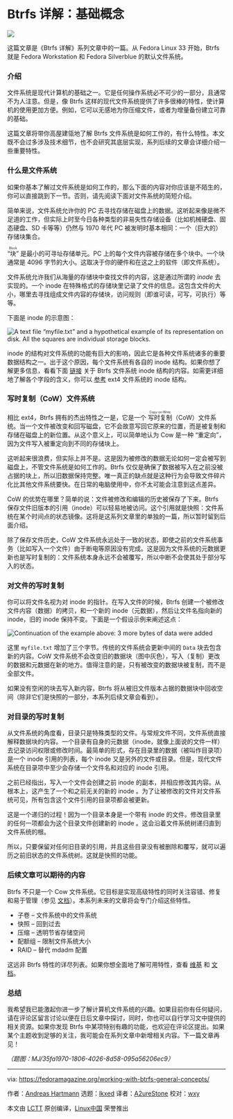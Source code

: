 [#]: subject: "Working with Btrfs – General Concepts"
[#]: via: "https://fedoramagazine.org/working-with-btrfs-general-concepts/"
[#]: author: "Andreas Hartmann https://fedoramagazine.org/author/hartan/"
[#]: collector: "lkxed"
[#]: translator: "A2ureStone"
[#]: reviewer: "wxy"
[#]: publisher: "wxy"
[#]: url: "https://linux.cn/article-16189-1.html"

Btrfs 详解：基础概念
======

![][0]

这篇文章是《Btrfs 详解》系列文章中的一篇。从 Fedora Linux 33 开始，Btrfs 就是 Fedora Workstation 和 Fedora Silverblue 的默认文件系统。

### 介绍

文件系统是现代计算机的基础之一。它是任何操作系统必不可少的一部分，且通常不为人注意。但是，像 Btrfs 这样的现代文件系统提供了许多很棒的特性，使计算机的使用更加方便。例如，它可以无感地为你压缩文件，或者为增量备份建立可靠的基础。

这篇文章将带你高屋建瓴地了解 Btrfs 文件系统是如何工作的，有什么特性。本文既不会过多涉及技术细节，也不会研究其底层实现，系列后续的文章会详细介绍一些重要特性。

### 什么是文件系统

如果你基本了解过文件系统是如何工作的，那么下面的内容对你应该是不陌生的，你可以直接跳到下一节。否则，请先阅读下面对文件系统的简短介绍。

简单来说，文件系统允许你的 PC 去寻找存储在磁盘上的数据。这听起来像是微不足道的工作，但实际上时至今日各种类型的非易失性存储设备（比如机械硬盘、固态硬盘、SD 卡等等）仍然与 1970 年代 PC 被发明时基本相同：一个（巨大的）存储块集合。

“<ruby>块<rt>Block</rt></ruby>” 是最小的可寻址存储单元。PC 上的每个文件内容被存储在多个块中。一个块通常是 4096 字节的大小。这取决于你的硬件和在这之上的软件（即文件系统）。

文件系统允许我们从海量的存储块中查找文件的内容，这是通过所谓的 *inode* 去实现的。一个 inode 在特殊格式的存储块里记录了文件的信息。这包含文件的大小，哪里去寻找组成文件内容的存储块，访问规则（即谁可读，可写，可执行）等等。

下面是 inode 的示意图：

![A text file “myfile.txt” and a hypothetical example of its representation on disk. All the squares are individual storage blocks.][4]

inode 的结构对文件系统的功能有巨大的影响，因此它是各种文件系统诸多的重要数据结构之一。出于这个原因，每个文件系统有各自的 inode 结构。如果你想了解更多信息，看看下面 [链接][6] 关于 Btrfs 文件系统 inode 结构的内容。如需更详细地了解各个字段的含义，你可以 [参考][7] ext4 文件系统的 inode 结构。

### 写时复制（CoW）文件系统

相比 ext4，Btrfs 拥有的杰出特性之一是，它是一个 <ruby>写时复制<rt>Copy-on-Write</rt></ruby>（CoW）文件系统。当一个文件被改变和回写磁盘，它不会故意写回它原来的位置，而是被复制和存储在磁盘上的新位置。从这个意义上，可以简单地认为 Cow 是一种 “重定向”，因为文件写入被重定向到不同的存储块上。

这听起来很浪费，但实际上并不是。这是因为被修改的数据无论如何一定会被写到磁盘上，不管文件系统是如何工作的。Btrfs 仅仅是确保了数据被写入在之前没被占据的块上，所以旧数据保持完整。唯一真正的缺点就是这种行为会导致文件碎片化比其他文件系统要快。在日常的电脑使用中，你不太可能会注意到这点差异。

CoW 的优势在哪里？简单的说：文件被修改和编辑的历史被保存了下来。Btrfs 保存文件旧版本的引用（inode）可以轻易地被访问。这个引用就是快照：文件系统在某个时间点的状态镜像。这将是这系列文章里的单独的一篇，所以暂时留到后面介绍。

除了保存文件历史，CoW 文件系统永远处于一致的状态，即使之前的文件系统事务（比如写入一个文件）由于断电等原因没有完成。这是因为文件系统的元数据更新也是写时复制的：文件系统本身永远不会被覆写，所以中断不会使其处于部分写入的状态。

### 对文件的写时复制

你可以将文件名视为对 inode 的指针。在写入文件的时候，Btrfs 创建一个被修改文件内容（数据）的拷贝，和一个新的 inode（元数据），然后让文件名指向新的 inode，旧的 inode 保持不变。下面是一个假设示例来阐述这点：

![Continuation of the example above: 3 more bytes of data were added][5]

这里 `myfile.txt` 增加了三个字节。传统的文件系统会更新中间的 `Data` 块去包含新的内容。CoW 文件系统不会改变旧的数据块（图中灰色），写入（复制）更改的数据和元数据在新的地方。值得注意的是，只有被改变的数据块被复制，而不是全部文件。

如果没有空闲的块去写入新内容，Btrfs 将从被旧文件版本占据的数据块中回收空间（除非它们是快照的一部分，本系列后续文章会看到）。

### 对目录的写时复制

从文件系统的角度看，目录只是特殊类型的文件。与常规文件不同，文件系统直接解释数据块的内容。一个目录有自身的元数据（inode，就像上面说的文件一样）去记录访问权限或修改时间。最简单的形式，存在目录里的数据（被叫作目录项）是一个 inode 引用的列表，每个 inode 又是另外的文件或目录。但是，现代文件系统在目录项中至少会存储一个文件名和对应的 inode 引用。

之前已经指出，写入一个文件会创建之前 inode 的副本，并相应修改其内容。从根本上，这产生了一个和之前无关的新的 inode 。为了让被修改的文件对文件系统可见，所有包含这个文件引用的目录项都会被更新。

这是一个递归的过程！因为一个目录本身是一个带有 inode 的文件。修改目录里的任何一项都会为这个目录文件创建新的 inode 。这会沿着文件系统树递归直到文件系统的根。

所以，只要保留对任何旧目录的引用，并且这些目录没有被删除和覆写，就可以遍历之前旧状态的文件系统树。这就是快照的功能。

### 后续文章可以期待的内容

Btrfs 不只是一个 Cow 文件系统。它目标是实现高级特性的同时关注容错、修复和易于管理（参见 [文档][8]）。本系列未来的文章将会专门介绍这些特性。

* 子卷 – 文件系统中的文件系统
* 快照 – 回到过去
* 压缩 – 透明节省存储空间
* 配额组 – 限制文件系统大小
* RAID – 替代 mdadm 配置

这远非 Btrfs 特性的详尽列表。如果你想全面地了解可用特性，查看 [维基][9] 和 [文档][8]。

### 总结

我希望我已能激起你进一步了解计算机文件系统的兴趣。如果目前你有任何疑问，请在评论区留言讨论以便在日后文章中探讨，同时，你也可以自行学习文中提供的相关资源。如果你发现 Btrfs 中某项特别有趣的功能，也欢迎在评论区提出。如果某个主题收到足够的关注，我可能会在系列文章中新增相关内容。下一篇文章再见！

*（题图：MJ/35fa1970-1806-4026-8d58-095a56206ec9）*

--------------------------------------------------------------------------------

via: https://fedoramagazine.org/working-with-btrfs-general-concepts/

作者：[Andreas Hartmann][a]
选题：[lkxed][b]
译者：[A2ureStone](https://github.com/A2ureStone)
校对：[wxy](https://github.com/wxy)

本文由 [LCTT](https://github.com/LCTT/TranslateProject) 原创编译，[Linux中国](https://linux.cn/) 荣誉推出

[a]: https://fedoramagazine.org/author/hartan/
[b]: https://github.com/lkxed
[1]: https://fedoramagazine.org/wp-content/uploads/2022/07/working_w_btrfs_general-816x345.jpg
[2]: https://unsplash.com/@helibertoarias?utm_source=unsplash&utm_medium=referral&utm_content=creditCopyText
[3]: https://unsplash.com/s/photos/hdd?utm_source=unsplash&utm_medium=referral&utm_content=creditCopyText
[4]: https://fedoramagazine.org/wp-content/uploads/2022/07/file_regular.png
[5]: https://fedoramagazine.org/wp-content/uploads/2022/07/file_cow.png
[6]: https://btrfs.wiki.kernel.org/index.php/Data_Structures#btrfs_inode_item
[7]: https://ext4.wiki.kernel.org/index.php/Ext4_Disk_Layout#Inode_Table
[8]: https://btrfs.readthedocs.io/en/latest/Introduction.html
[9]: https://btrfs.wiki.kernel.org/index.php/Main_Page
[0]: https://img.linux.net.cn/data/attachment/album/202309/13/235109zpss77b87s0e00g2.jpg